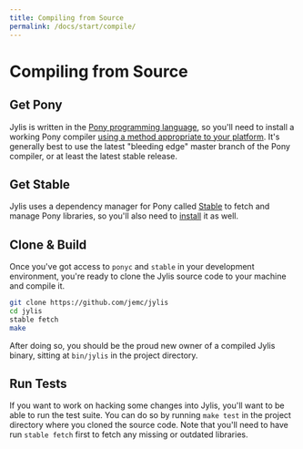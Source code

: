 ```yaml
---
title: Compiling from Source
permalink: /docs/start/compile/
---
```


# Compiling from Source

## Get Pony

Jylis is written in the [Pony programming language](https://www.ponylang.org/), so you'll need to install a working Pony compiler [using a method appropriate to your platform](https://github.com/ponylang/ponyc/blob/master/README.md#installation). It's generally best to use the latest "bleeding edge" master branch of the Pony compiler, or at least the latest stable release.

## Get Stable

Jylis uses a dependency manager for Pony called [Stable](https://github.com/ponylang/pony-stable) to fetch and manage Pony libraries, so you'll also need to [install](https://github.com/ponylang/pony-stable#installation) it as well.

## Clone & Build

Once you've got access to `ponyc` and `stable` in your development environment, you're ready to clone the Jylis source code to your machine and compile it.

```bash
git clone https://github.com/jemc/jylis
cd jylis
stable fetch
make
```

After doing so, you should be the proud new owner of a compiled Jylis binary, sitting at `bin/jylis` in the project directory.

## Run Tests

If you want to work on hacking some changes into Jylis, you'll want to be able to run the test suite. You can do so by running `make test` in the project directory where you cloned the source code. Note that you'll need to have run `stable fetch` first to fetch any missing or outdated libraries.

